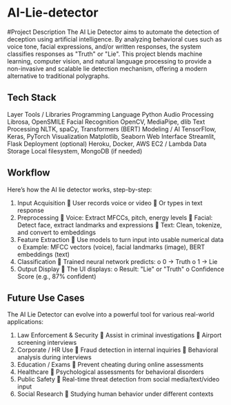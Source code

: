 # AI-Lie-detector
#Project Description
The AI Lie Detector aims to automate the detection of deception using artificial intelligence.
By analyzing behavioral cues such as voice tone, facial expressions, and/or written responses,
the system classifies responses as "Truth" or "Lie". This project blends machine learning,
computer vision, and natural language processing to provide a non-invasive and scalable lie
detection mechanism, offering a modern alternative to traditional polygraphs.
## Tech Stack
Layer Tools / Libraries
Programming Language Python
Audio Processing Librosa, OpenSMILE
Facial Recognition OpenCV, MediaPipe, dlib
Text Processing NLTK, spaCy, Transformers (BERT)
Modeling / AI TensorFlow, Keras, PyTorch
Visualization Matplotlib, Seaborn
Web Interface Streamlit, Flask
Deployment (optional) Heroku, Docker, AWS EC2 / Lambda
Data Storage Local filesystem, MongoDB (if needed)
## Workflow
Here’s how the AI lie detector works, step-by-step:
1. Input Acquisition
 User records voice or video
 Or types in text response
2. Preprocessing
 Voice: Extract MFCCs, pitch, energy levels
 Facial: Detect face, extract landmarks and expressions
 Text: Clean, tokenize, and convert to embeddings
3. Feature Extraction
 Use models to turn input into usable numerical data
o Example: MFCC vectors (voice), facial landmarks (image), BERT
embeddings (text)
4. Classification
 Trained neural network predicts:
o 0 → Truth
o 1 → Lie
5. Output Display
 The UI displays:
o Result: "Lie" or "Truth"
o Confidence Score (e.g., 87% confident)
## Future Use Cases
The AI Lie Detector can evolve into a powerful tool for various real-world applications:
1. Law Enforcement & Security
 Assist in criminal investigations
 Airport screening interviews
2. Corporate / HR Use
 Fraud detection in internal inquiries
 Behavioral analysis during interviews
3. Education / Exams
 Prevent cheating during online assessments
4. Healthcare
 Psychological assessments for behavioral disorders
5. Public Safety
 Real-time threat detection from social media/text/video input
6. Social Research
 Studying human behavior under different contexts

